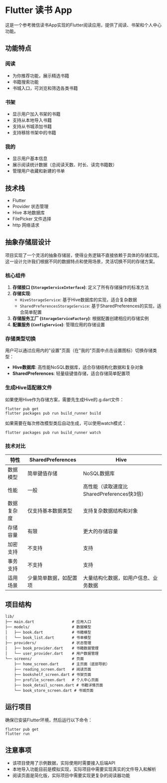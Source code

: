 # Flutter 读书 App

这是一个参考微信读书App实现的Flutter阅读应用，提供了阅读、书架和个人中心功能。

## 功能特点

### 阅读
- 为你推荐功能，展示精选书籍
- 书籍搜索功能
- 书城入口，可浏览和筛选各类书籍

### 书架
- 显示用户加入书架的书籍
- 支持从本地导入书籍
- 支持从书城添加书籍
- 支持移除书架中的书籍

### 我的
- 显示用户基本信息
- 展示阅读统计数据（总阅读天数、时长、读完书籍数）
- 管理用户收藏和新建的书单

## 技术栈

- Flutter
- Provider 状态管理
- Hive 本地数据库
- FilePicker 文件选择
- http 网络请求

## 抽象存储层设计

项目实现了一个灵活的抽象存储层，使得业务逻辑不直接依赖于具体的存储实现。这一设计允许我们根据不同的数据特点和使用场景，灵活切换不同的存储方案。

### 核心组件

1. **存储接口 (`StorageServiceInterface`)**: 定义了所有存储操作的标准方法
2. **存储实现**: 
   - `HiveStorageService`: 基于Hive数据库的实现，适合复杂数据
   - `SharedPreferencesStorageService`: 基于SharedPreferences的实现，适合简单配置
3. **存储服务工厂 (`StorageServiceFactory`)**: 根据配置创建相应的存储实例
4. **配置服务 (`ConfigService`)**: 管理应用的存储设置

### 存储类型切换

用户可以通过应用内的"设置"页面（在"我的"页面中点击设置图标）切换存储类型：

- **Hive数据库**: 高性能NoSQL数据库，适合存储结构化数据和复杂对象
- **SharedPreferences**: 轻量级键值存储，适合存储简单配置项

### 生成Hive适配器文件

如果使用Hive作为存储方案，需要先生成Hive的.g.dart文件：

```
flutter pub get
flutter packages pub run build_runner build
```

如果需要在每次修改模型类后自动生成，可以使用watch模式：

```
flutter packages pub run build_runner watch
```

### 技术对比

| 特性 | SharedPreferences | Hive |
|------|------------------|------|
| 数据模型 | 简单键值存储 | NoSQL数据库 |
| 性能 | 一般 | 高性能（读取速度比SharedPreferences快3倍） |
| 数据复杂度 | 仅支持基本数据类型 | 支持复杂数据结构和对象 |
| 存储容量 | 有限 | 更大的存储容量 |
| 加密支持 | 不支持 | 支持 |
| 事务支持 | 不支持 | 支持 |
| 适用场景 | 少量简单数据，如配置项 | 大量结构化数据，如用户信息、业务数据 |

## 项目结构

```
lib/
├── main.dart                 # 应用入口
├── models/                   # 数据模型
│   ├── book.dart             # 书籍模型
│   └── book_list.dart        # 书单模型
├── providers/                # 状态管理
│   ├── book_provider.dart    # 书籍数据管理
│   └── user_provider.dart    # 用户数据管理
└── screens/                  # 页面
    ├── home_screen.dart      # 主页面（底部导航）
    ├── reading_screen.dart   # 阅读页面
    ├── bookshelf_screen.dart # 书架页面
    ├── profile_screen.dart   # 个人中心页面
    ├── book_detail_screen.dart # 书籍详情页面
    └── book_store_screen.dart # 书城页面
```

## 运行项目

确保已安装Flutter环境，然后运行以下命令：

```
flutter pub get
flutter run
```

## 注意事项

- 该项目使用了示例数据，实际使用时需要接入后端API
- 本地导入功能目前是模拟实现，实际项目中需要实现真实的文件导入和解析
- 阅读页面是简化版，实际项目中需要实现更复杂的阅读器功能